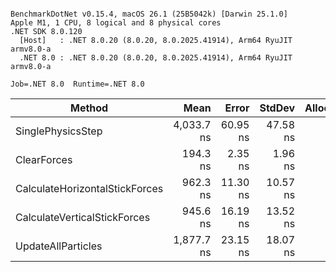 ```

BenchmarkDotNet v0.15.4, macOS 26.1 (25B5042k) [Darwin 25.1.0]
Apple M1, 1 CPU, 8 logical and 8 physical cores
.NET SDK 8.0.120
  [Host]   : .NET 8.0.20 (8.0.20, 8.0.2025.41914), Arm64 RyuJIT armv8.0-a
  .NET 8.0 : .NET 8.0.20 (8.0.20, 8.0.2025.41914), Arm64 RyuJIT armv8.0-a

Job=.NET 8.0  Runtime=.NET 8.0  

```
| Method                         | Mean       | Error    | StdDev   | Allocated |
|------------------------------- |-----------:|---------:|---------:|----------:|
| SinglePhysicsStep              | 4,033.7 ns | 60.95 ns | 47.58 ns |         - |
| ClearForces                    |   194.3 ns |  2.35 ns |  1.96 ns |         - |
| CalculateHorizontalStickForces |   962.3 ns | 11.30 ns | 10.57 ns |         - |
| CalculateVerticalStickForces   |   945.6 ns | 16.19 ns | 13.52 ns |         - |
| UpdateAllParticles             | 1,877.7 ns | 23.15 ns | 18.07 ns |         - |
